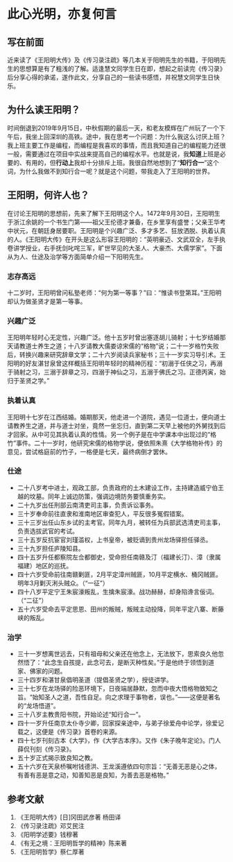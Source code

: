 # 此心光明，亦复何言

## 写在前面

近来读了《王阳明大传》及《传习录注疏》等几本关于阳明先生的书籍，于阳明先生的思想算是有了粗浅的了解。适逢慧文同学生日在即，想起之前读完《传习录》后分享心得的承诺，遂作此文，分享自己的一些读书感悟，并祝慧文同学生日快乐。

## 为什么读王阳明？

时间倒退到2019年9月15日，中秋假期的最后一天，和老友模辉在广州玩了一个下午后，我坐上回深圳的高铁。途中，我在思考一个问题：为什么我这么讨厌上班？我上班主要工作是编程，而编程是我喜欢的事情，而且我知道自己的编程能力还很一般，需要通过在项目中实战来提高自己的编程水平。也就是说，我**知道**上班是必要的、有用的，但**行动上**我却十分排斥上班。我很自然地想到了“**知行合一**”这个词，为什么我做不到知行合一呢？就是这个问题，带我走入了王阳明的世界。

## 王阳明，何许人也？

在讨论王阳明的思想前，先来了解下王阳明这个人。1472年9月30日，王阳明生于浙江余姚的一个书生门第——祖父王伦德才兼备，在乡里享有盛誉；父亲王华考中状元，在朝廷身居要职。王阳明是个兴趣广泛、多才多艺、狂放洒脱、执着认真的人。《王阳明大传》在开头是这么形容王阳明的：“英明豪迈、文武双全，左手执卷讲学授业，右手抚剑叱咤三军，旷世罕见的大圣人、大豪杰、大儒学家”。下面从为人、仕途及治学等方面简单介绍一下阳明先生。

### 志存高远

十二岁时，王阳明曾问私塾老师：“何为第一等事？”曰：“惟读书登第耳。”王阳明却认为做圣贤才是第一等事。

### 兴趣广泛

王阳明年轻时心无定性，兴趣广泛。他十五岁时曾出塞逐胡儿骑射；十七岁结婚那天请教道士养生之道；十八岁请教大儒娄谅宋儒的“格物”说；二十一岁格竹失败后，转换兴趣来研究辞章文学；二十六岁阅读兵家秘书；三十一岁实习导引术。王阳明的好友湛甘泉曾这样概括王阳明年轻时的精神历程：“初溺于任侠之习，再溺于骑射之习，三溺于辞章之习，四溺于神仙之习，五溺于佛氏之习。正德丙寅，始归于圣贤之学。”

### 执着认真

王阳明十七岁在江西结婚。婚期那天，他走进一个道院，遇见一位道士，便向道士请教养生之道，并与道士对坐，竟然一坐忘归，直到第二天早上被他的外舅找到后才回家。从中可见其执着认真的性情。另一个例子是在中学课本中出现过的“格竹”事件。二十一岁时，他研究宋儒的格物学说，便依照朱熹《大学格物补传》的意见，尝试格庭前的竹子，一格便是七天，最终病倒才罢休。

### 仕途

- 二十八岁考中进士，观政工部，负责政府的土木建设工作，主持建造威宁伯王越的坟墓。同年上诚边防策，强调边境防务要慎重务实。
- 二十九岁出任刑部云南清吏司主事，负责诉讼事务。
- 三十岁奉命前往直隶和淮南地区审查犯人，平反很多冤假错案。
- 三十三岁出任山东乡试的主考官。同年九月，被转任为兵部武选清吏司主事，负责选拔武官的考试。
- 三十五岁反抗宦官刘瑾滥权，上书皇帝，被贬谪到贵州龙场驿担任驿丞。
- 三十九岁担任庐陵知县。
- 四十五岁升任都察院左佥都御史，受命担任南赣及汀（福建长汀）、漳（隶属福建）地区的巡抚。
- 四十六岁受命前往南赣剿匪，2月平定漳州贼匪，10月平定横水、桶冈贼匪。明年3月剿灭浰头贼众。（“一征”）
- 四十八岁平定宁王朱宸濠叛乱，生擒朱宸濠。战功赫赫，却身陷谗言佞词。（“二征”）
- 五十六岁受命去平定思恩、田州的叛贼，叛贼主动投降，同年平定八寨、断藤峡的叛乱。

### 治学

- 三十一岁想离世远去，只有祖母和父亲还在他念上，无法放下，思索良久他忽然悟了：“此念生自孩提，此念可去，是断灭种性矣。”于是他终于领悟到道家、佛家的问题。
- 三十四岁和湛甘泉倡明圣道（提倡圣贤之学），授徒讲学。
- 三十七岁在龙场驿的险恶环境下，日夜端居静默，忽而中夜大悟格物致知之旨。“始知圣人之道，吾性自足。向之求理于事物者，误也。”——这便是著名的“龙场悟道”。
- 三十八岁主教贵阳书院，开始论述“知行合一”。
- 四十一岁升任南京太仆寺少卿，回家探亲途中，与弟子徐爱舟中论学，徐爱记载之，这便是《传习录》首卷的来源。
- 四十七岁刊刻古本《大学》，作《大学古本序》。又作《朱子晚年定论》。门人薛侃刊刻《传习录》。
- 五十岁正式揭示致良知之教。
- 五十六岁在天泉桥嘱咐钱德洪、王龙溪遵依四句宗旨：“无善无恶是心之体，有善有恶是意之动，知善知恶是良知，为善去恶是格物。”

## 参考文献

1. 《王阳明大传》[日]冈田武彦著 杨田译
2. 《传习录注疏》邓艾民注
3. 《阳明学述要》钱穆著
4. 《有无之境：王阳明哲学的精神》陈来著
5. 《王阳明哲学》蔡仁厚著
